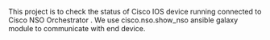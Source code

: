 This project is to check the status of Cisco IOS device running connected to Cisco NSO Orchestrator . We use cisco.nso.show_nso ansible galaxy module to communicate with end device.
